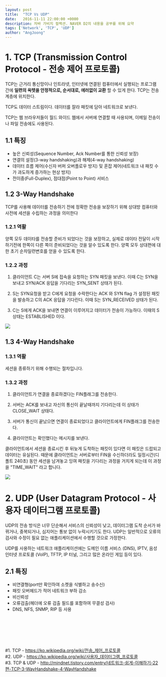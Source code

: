 ```yaml
---
layout: post
title:  "TCP Vs UDP"
date:   2016-11-11 22:00:00 +0000
description: 자바 가비지 컬렉션. NAVER D2의 내용을 공부를 위해 요약
tags: ['Network', 'TCP', 'UDP']
author: "AngJoong"
---
```


# 1. TCP (Transmission Control Protocol - 전송 제어 프로토콜)
TCP는 근거리 통신망이나 인트라넷, 인터넷에 연결된 컴퓨터에서 실행되는 프로그램 간에 **일련의 옥텟을 안정적으로, 순서대로, 에러없이 교환** 할 수 있게 한다. TCP는 전송 계층에 위치한다.   

TCP도 데이터 스트림이다. 데이터를 잘라 패킷에 담아 네트워크로 보낸다.  

TCP는 웹 브라우저들이 월드 와이드 웹에서 서버에 연결할 때 사용되며, 이메일 전송이나 파일 전송에도 사용된다.

## 1.1 특징

- 높은 신뢰성(Sequence Number, Ack Number를 통한 신뢰성 보장)
- 연결의 설정(3-way handshaking)과 해제(4-way handshaking)
- 데이터 흐름 제어(수신자 버퍼 오버플로우 방지) 및 혼잡 제어(네트워크 내 패킷 수가 과도하게 증가하는 현상 방지)
- 전이중(Full-Duplex), 점대점(Point to Point) 서비스

## 1.2 3-Way Handshake
TCP를 사용해 데이터를 전송하기 전에 정확한 전송을 보장하기 위해 상대방 컴퓨터와 사전에 세션을 수립하는 과정을 의미한다

### 1.2.1 역활
양쪽 모두 데이타를 전송할 준비가 되었다는 것을 보장하고, 실제로 데이타 전달이 시작하기전에 한쪽이 다른 쪽이 준비되었다는 것을 알수 있도록 한다. 양쪽 모두 상대편에 대한 초기 순차일련변호를 얻을 수 있도록 한다.

### 1.2.2 과정
1. 클라이언트 C는 서버 S에 접속을 요청하는 SYN 패킷을 보낸다. 이때 C는 SYN을 보내고 SYN/ACK 응답을 기다리는 SYN_SENT 상태가 된다.

2. S는 SYN요청을 받고 C에게 요청을 수락한다는 ACK 와 SYN flag 가 설정된 패킷을 발송하고 C의 ACK 응답을 기다린다. 이때 S는 SYN_RECEIVED 상태가 된다.

3. C는 S에게 ACK을 보내면 연결이 이루어지고 데이터가 전송이 가능하다. 이때의 S 상태는 ESTABLISHED 이다.

![](http://cfile9.uf.tistory.com/image/225A964D52F1BB69177202)

## 1.3 4-Way Handshake

### 1.3.1 역활
세션을 종류하기 위해 수행되는 절차입니다.  

### 1.3.2 과정
1. 클라이언트가 연결을 종료하겠다는 FIN플래그를 전송한다.

2. 서버는 ACK를 보내고 자신의 통신이 끝날때까지 기다리는데 이 상태가 CLOSE_WAIT 상태다.

3. 서버가 통신이 끝났으면 연결이 종료되었다고 클라이언트에게 FIN플래그를 전송한다.

4. 클라이언트는 확인했다는 메시지를 보낸다.

클라이언트에서 세션을 종료시킨 후 뒤늦게 도착하는 패킷이 있다면 이 패킷은 드랍되고 데이터는 유실된다. 때문에 클라이언트는 서버로부터 FIN을 수신하더라도 일정시간(디폴트 240초) 동안 세션을 남겨놓고 잉여 패킷을 기다리는 과정을 거치게 되는데 이 과정을 "TIME_WAIT" 라고 합니다.

![](http://cfile25.uf.tistory.com/image/2152353F52F1C02835CC3B)


# 2. UDP (User Datagram Protocol - 사용자 데이터그램 프로토콜)
UDP의 전송 방식은 너무 단순해서 서비스의 신뢰성이 낮고, 데이터그램 도착 순서가 바뀌거나, 중복되거나, 심지어는 통보 없이 누락시키기도 한다. UDP는 일반적으로 오류의 검사와 수정이 필요 없는 애플리케이션에서 수행할 것으로 가정한다.  

UDP를 사용하는 네트워크 애플리케이션에는 도메인 이름 서비스 (DNS), IPTV, 음성 인터넷 프로토콜 (VoIP), TFTP, IP 터널, 그리고 많은 온라인 게임 등이 있다.

## 2.1 특징
- 비연결형(port만 확인하여 소켓을 식별하고 송수신)
- 패킷 오버헤드가 적어 네트워크 부하 감소
- 비신뢰성
- 오류검출(헤더에 오류 검출 필드를 포함하여 무결성 검사)
- DNS, NFS, SNMP, RIP 등 사용

<br>
<br>
<br>
<br>
<br>

\#1. TCP - <https://ko.wikipedia.org/wiki/전송_제어_프로토콜>  
\#2. UDP - <https://ko.wikipedia.org/wiki/사용자_데이터그램_프로토콜>  
\#3. TCP & UDP - <http://mindnet.tistory.com/entry/네트워크-쉽게-이해하기-22편-TCP-3-WayHandshake-4-WayHandshake>
